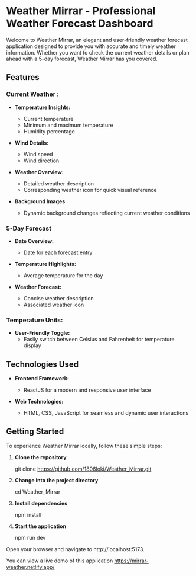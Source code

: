 # Weather Mirrar - Professional Weather Forecast Dashboard

Welcome to Weather Mirrar, an elegant and user-friendly weather forecast application designed to provide you with accurate and timely weather information. Whether you want to check the current weather details or plan ahead with a 5-day forecast, Weather Mirrar has you covered.

## Features

### Current Weather :

- **Temperature Insights:**

  - Current temperature
  - Minimum and maximum temperature
  - Humidity percentage

- **Wind Details:**

  - Wind speed
  - Wind direction

- **Weather Overview:**

  - Detailed weather description
  - Corresponding weather icon for quick visual reference

- **Background Images**
  - Dynamic background changes reflecting current weather conditions

### 5-Day Forecast

- **Date Overview:**

  - Date for each forecast entry

- **Temperature Highlights:**

  - Average temperature for the day

- **Weather Forecast:**
  - Concise weather description
  - Associated weather icon

### Temperature Units:

- **User-Friendly Toggle:**
  - Easily switch between Celsius and Fahrenheit for temperature display

## Technologies Used

- **Frontend Framework:**

  - ReactJS for a modern and responsive user interface

- **Web Technologies:**
  - HTML, CSS, JavaScript for seamless and dynamic user interactions

## Getting Started

To experience Weather Mirrar locally, follow these simple steps:

1. **Clone the repository**

   git clone https://github.com/1806loki/Weather_Mirrar.git

2. **Change into the project directory**

   cd Weather_Mirrar

3. **Install dependencies**

   npm install

4. **Start the application**

   npm run dev

Open your browser and navigate to http://localhost:5173.

You can view a live demo of this application https://mirrar-weather.netlify.app/
